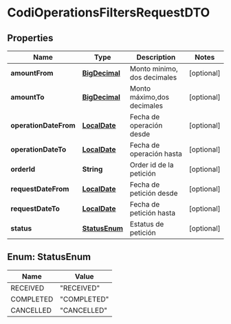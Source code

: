 # CodiOperationsFiltersRequestDTO

## Properties
Name | Type | Description | Notes
------------ | ------------- | ------------- | -------------
**amountFrom** | [**BigDecimal**](BigDecimal.md) | Monto minimo, dos decimales |  [optional]
**amountTo** | [**BigDecimal**](BigDecimal.md) | Monto máximo,dos decimales |  [optional]
**operationDateFrom** | [**LocalDate**](LocalDate.md) | Fecha de operación desde |  [optional]
**operationDateTo** | [**LocalDate**](LocalDate.md) | Fecha de operación hasta |  [optional]
**orderId** | **String** | Order id de la petición |  [optional]
**requestDateFrom** | [**LocalDate**](LocalDate.md) | Fecha de petición desde |  [optional]
**requestDateTo** | [**LocalDate**](LocalDate.md) | Fecha de petición hasta |  [optional]
**status** | [**StatusEnum**](#StatusEnum) | Estatus de petición |  [optional]

<a name="StatusEnum"></a>
## Enum: StatusEnum
Name | Value
---- | -----
RECEIVED | &quot;RECEIVED&quot;
COMPLETED | &quot;COMPLETED&quot;
CANCELLED | &quot;CANCELLED&quot;
